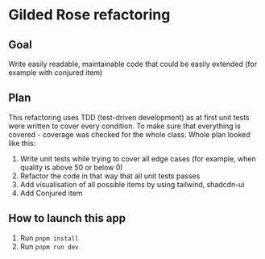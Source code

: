 # Gilded Rose refactoring

## Goal

Write easily readable, maintainable code that could be easily extended (for example with conjured item)

## Plan

This refactoring uses TDD (test-driven development) as at first unit tests were written to cover every condition. To make sure that everything is covered - coverage was checked for the whole class. Whole plan looked like this:

1. Write unit tests while trying to cover all edge cases (for example, when quality is above 50 or below 0)
2. Refactor the code in that way that all unit tests passes
3. Add visualisation of all possible items by using tailwind, shadcdn-ui
4. Add Conjured item

## How to launch this app

1. Run `pnpm install`
2. Run `pnpm run dev`
